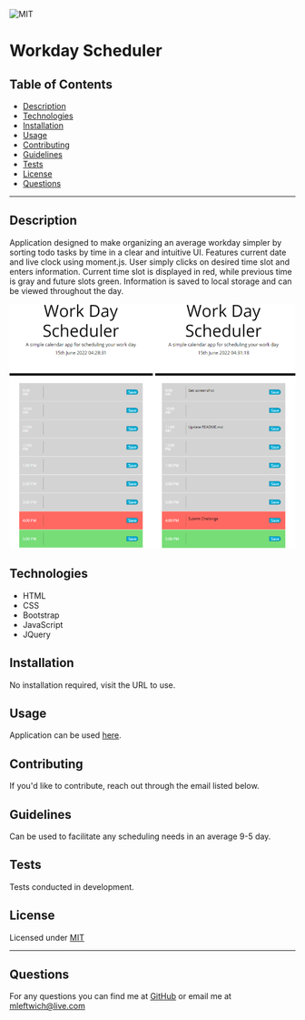 ![MIT](https://img.shields.io/static/v1?label=License&message=MIT&color=green)
  # Workday Scheduler
  
  ## Table of Contents
  * [Description](#description)
  * [Technologies](#technologies)
  * [Installation](#installation)
  * [Usage](#usage)
  * [Contributing](#contributing)
  * [Guidelines](#guidelines)
  * [Tests](#tests)
  * [License](#license)
  * [Questions](#questions)
---

  ## Description
 Application designed to make organizing an average workday simpler by sorting todo tasks by time in a clear and intuitive UI. Features current date and live clock using moment.js. User simply clicks on desired time slot and enters information. Current time slot is displayed in red, while previous time is gray and future slots green. Information is saved to local storage and can be viewed throughout the day.
 
![screenshot](./assets/imgs/screenshot.png)

  ## Technologies
   * HTML
   * CSS
   * Bootstrap
   * JavaScript
   * JQuery
   
  ## Installation
   No installation required, visit the URL to use.


  ## Usage
   Application can be used [here](https://mleftwich.github.io/Scheduler/).


  ## Contributing
   If you'd like to contribute, reach out through the email listed below.


  ## Guidelines
  Can be used to facilitate any scheduling needs in an average 9-5 day.


  ## Tests
   Tests conducted in development.


  ## License
   Licensed under [MIT](https://opensource.org/licenses/MIT) 

   ---

  ## Questions
   For any questions you can find me at [GitHub](https://github.com/mleftwich) or email me at [mleftwich@live.com](mailto:mleftwich@live.com) 



